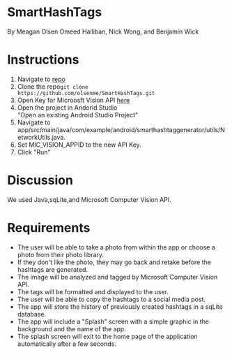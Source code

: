 # SmartHashTags
By Meagan Olsen Omeed Halliban, Nick Wong, and Benjamin Wick
# Instructions
1. Navigate to <a href="https://github.com/olsenme/SmartHashTags">repo</a>
2. Clone the repo```git clone https://github.com/olsenme/SmartHashTags.git```
3. Open Key for Microosft Vision API <a href="https://azure.microsoft.com/en-us/try/cognitive-services/">here</a>
4. Open the project in Andorid Studio<br>
"Open an existing Android Studio Project"
5. Navigate to app/src/main/java/com/example/android/smarthashtaggenerator/utils/NetworkUtils.java. 
6. Set MIC_VISION_APPID to the new API Key.
7. Click "Run" 

# Discussion
We used Java,sqLite,and Microsoft Computer Vision API. 

# Requirements

<ul>
  <li>The user will be able to take a photo from within the app or choose a photo from their photo library.</li>
  <li>If they don't like the photo, they may go back and retake before the hashtags are generated.</li>
  <li>The image will be analyzed and tagged by Microsoft Computer Vision API.</li>
  <li>The tags will be formatted and displayed to the user.</li>
  <li>The user will be able to copy the hashtags to a social media post.</li>
  <li>The app will store the history of previously created hashtags in a sqLite database.</li>
  <li>The app will include a "Splash" screen with a simple graphic in the background and the name of the app.</li>
  <li>The splash screen will exit to the home page of the application automatically after a few seconds.</li>
</ul>


